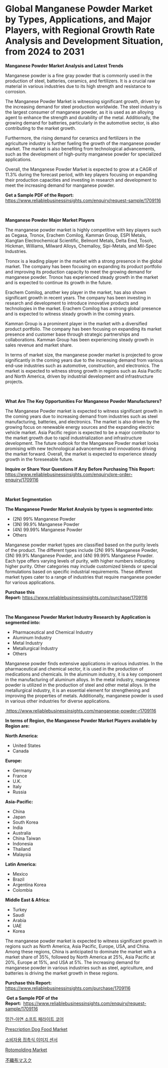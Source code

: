 <p><h1>Global Manganese Powder Market by Types, Applications, and Major Players, with Regional Growth Rate Analysis and Development Situation, from 2024 to 2031</h1></p><p><strong>Manganese Powder Market Analysis and Latest Trends</strong></p>
<p><p>Manganese powder is a fine gray powder that is commonly used in the production of steel, batteries, ceramics, and fertilizers. It is a crucial raw material in various industries due to its high strength and resistance to corrosion.</p><p>The Manganese Powder Market is witnessing significant growth, driven by the increasing demand for steel production worldwide. The steel industry is the largest consumer of manganese powder, as it is used as an alloying agent to enhance the strength and durability of the metal. Additionally, the growing demand for batteries, particularly in the automotive sector, is also contributing to the market growth.</p><p>Furthermore, the rising demand for ceramics and fertilizers in the agriculture industry is further fueling the growth of the manganese powder market. The market is also benefiting from technological advancements, such as the development of high-purity manganese powder for specialized applications.</p><p>Overall, the Manganese Powder Market is expected to grow at a CAGR of 11.3% during the forecast period, with key players focusing on expanding their production capacities and investing in research and development to meet the increasing demand for manganese powder.</p></p>
<p><strong>Get a Sample PDF of the Report:&nbsp;</strong> <a href="https://www.reliablebusinessinsights.com/enquiry/request-sample/1709116">https://www.reliablebusinessinsights.com/enquiry/request-sample/1709116</a></p>
<p>&nbsp;</p>
<p><strong>Manganese Powder Major Market Players</strong></p>
<p><p>The manganese powder market is highly competitive with key players such as Cegasa, Tronox, Erachem Comilog, Kamman Group, ESPI Metals, Xiangtan Electrochemical Scientific, Belmont Metals, Delta Emd, Tosoh, Hickman, Williams, Milward Alloys, Chemalloy, Sipi-Metals, and Mil-Spec Industries.</p><p>Tronox is a leading player in the market with a strong presence in the global market. The company has been focusing on expanding its product portfolio and improving its production capacity to meet the growing demand for manganese powder. Tronox has experienced steady growth in the market and is expected to continue its growth in the future.</p><p>Erachem Comilog, another key player in the market, has also shown significant growth in recent years. The company has been investing in research and development to introduce innovative products and technologies in the market. Erachem Comilog has a strong global presence and is expected to witness steady growth in the coming years.</p><p>Kamman Group is a prominent player in the market with a diversified product portfolio. The company has been focusing on expanding its market presence and customer base through strategic partnerships and collaborations. Kamman Group has been experiencing steady growth in sales revenue and market share.</p><p>In terms of market size, the manganese powder market is projected to grow significantly in the coming years due to the increasing demand from various end-use industries such as automotive, construction, and electronics. The market is expected to witness strong growth in regions such as Asia Pacific and North America, driven by industrial development and infrastructure projects.</p></p>
<p>&nbsp;</p>
<p><strong>What Are The Key Opportunities For Manganese Powder Manufacturers?</strong></p>
<p><p>The Manganese Powder market is expected to witness significant growth in the coming years due to increasing demand from industries such as steel manufacturing, batteries, and electronics. The market is also driven by the growing focus on renewable energy sources and the expanding electric vehicle market. Asia Pacific region is expected to be a major contributor to the market growth due to rapid industrialization and infrastructure development. The future outlook for the Manganese Powder market looks promising with new technological advancements and innovations driving the market forward. Overall, the market is expected to experience steady growth in the foreseeable future.</p></p>
<p><strong>Inquire or Share Your Questions If Any Before Purchasing This Report:</strong> <a href="https://www.reliablebusinessinsights.com/enquiry/pre-order-enquiry/1709116">https://www.reliablebusinessinsights.com/enquiry/pre-order-enquiry/1709116</a></p>
<p>&nbsp;</p>
<p><strong>Market Segmentation</strong></p>
<p><strong>The Manganese Powder Market Analysis by types is segmented into:</strong></p>
<p><ul><li>(2N) 99% Manganese Powder</li><li>(3N) 99.9% Manganese Powder</li><li>(4N) 99.99% Manganese Powder</li><li>Others</li></ul></p>
<p><p>Manganese powder market types are classified based on the purity levels of the product. The different types include (2N) 99% Manganese Powder, (3N) 99.9% Manganese Powder, and (4N) 99.99% Manganese Powder. Each type offers varying levels of purity, with higher numbers indicating higher purity. Other categories may include customized blends or special formulations based on specific industrial requirements. These different market types cater to a range of industries that require manganese powder for various applications.</p></p>
<p><strong>Purchase this Report:&nbsp;</strong><a href="https://www.reliablebusinessinsights.com/purchase/1709116">https://www.reliablebusinessinsights.com/purchase/1709116</a></p>
<p>&nbsp;</p>
<p><strong>The Manganese Powder Market Industry Research by Application is segmented into:</strong></p>
<p><ul><li>Pharmaceutical and Chemical Industry</li><li>Aluminum Industry</li><li>Metal Industry</li><li>Metallurgical Industry</li><li>Others</li></ul></p>
<p><p>Manganese powder finds extensive applications in various industries. In the pharmaceutical and chemical sector, it is used in the production of medications and chemicals. In the aluminum industry, it is a key component in the manufacturing of aluminum alloys. In the metal industry, manganese powder is utilized in the production of steel and other metal alloys. In the metallurgical industry, it is an essential element for strengthening and improving the properties of metals. Additionally, manganese powder is used in various other industries for diverse applications.</p></p>
<p><a href="https://www.reliablebusinessinsights.com/manganese-powder-r1709116">&nbsp;https://www.reliablebusinessinsights.com/manganese-powder-r1709116</a></p>
<p><strong>In terms of Region, the Manganese Powder Market Players available by Region are:</strong></p>
<p>
    <p> <strong> North America: </strong>
        <ul>
            <li>United States</li>
            <li>Canada</li>
        </ul>
        </p> 
    <p> <strong> Europe: </strong>
        <ul>
            <li>Germany</li>
            <li>France</li>
            <li>U.K.</li>
            <li>Italy</li>
            <li>Russia</li>
        </ul>
        </p> 
    <p> <strong> Asia-Pacific: </strong>
        <ul>
            <li>China</li>
            <li>Japan</li>
            <li>South Korea</li>
            <li>India</li>
            <li>Australia</li>
            <li>China Taiwan</li>
            <li>Indonesia</li>
            <li>Thailand</li>
            <li>Malaysia</li>
        </ul>
        </p> 
    <p> <strong> Latin America: </strong>
        <ul>
            <li>Mexico</li>
            <li>Brazil</li>
            <li>Argentina Korea</li>
            <li>Colombia</li>
        </ul>
        </p> 
    <p> <strong> Middle East & Africa: </strong>
        <ul>
            <li>Turkey</li>
            <li>Saudi</li>
            <li>Arabia</li>
            <li>UAE</li>
            <li>Korea</li>
        </ul>
    </p>
    </p>
<p><p>The manganese powder market is expected to witness significant growth in regions such as North America, Asia Pacific, Europe, USA, and China. Among these regions, China is anticipated to dominate the market with a market share of 35%, followed by North America at 25%, Asia Pacific at 20%, Europe at 15%, and USA at 5%. The increasing demand for manganese powder in various industries such as steel, agriculture, and batteries is driving the market growth in these regions.</p></p>
<p><strong>Purchase this Report: </strong><a href="https://www.reliablebusinessinsights.com/purchase/1709116">https://www.reliablebusinessinsights.com/purchase/1709116</a></p>
<p>&nbsp;<strong>Get a Sample PDF of the Report:&nbsp;&nbsp;</strong><a href="https://www.reliablebusinessinsights.com/enquiry/request-sample/1709116">https://www.reliablebusinessinsights.com/enquiry/request-sample/1709116</a></p>
<p><strong></strong></p>
<p><p><a href="https://medium.com/@pepo3k/%EB%A7%9D%EA%B0%84-%EC%95%84%EC%97%B0-%EC%97%BC%EC%86%8C%ED%8E%98%EB%9D%BC%EC%9D%B4%ED%8A%B8-%EC%BD%94%EC%96%B4-%EC%8B%9C%EC%9E%A5-%EC%A0%84%EB%A7%9D-%EC%82%B0%EC%97%85-%EA%B0%9C%EC%9A%94-%EB%B0%8F-%EC%98%88%EC%B8%A1-2024%EB%85%84%EB%B6%80%ED%84%B0-2031%EB%85%84-6256a247b308">망간-아연 소프트 페라이트 코어</a></p><p><a href="https://issuu.com/reportprime-2/docs/prescription-dog-food-market-size-2030.pptx">Prescription Dog Food Market</a></p><p><a href="https://medium.com/@giovanileannon/%EC%86%8C%EB%B9%84%EC%9E%90-%EB%93%B1%EA%B8%89%EC%9D%98-%EC%A0%91%EC%B4%89-%EC%9D%B4%EB%AF%B8%EC%A7%80-%EC%84%BC%EC%84%9C-%EC%8B%9C%EC%9E%A5-%EB%8F%99%ED%96%A5-%EB%B0%8F-%EC%8B%9C%EC%9E%A5-%EB%B6%84%EC%84%9D%EC%9D%80-2024-2031%EB%85%84-%EA%B8%B0%EA%B0%84%EC%9D%84-%EB%8C%80%EC%83%81%EC%9C%BC%EB%A1%9C-%EC%98%88%EC%B8%A1%EB%90%A9%EB%8B%88%EB%8B%A4-b14f21692df7">소비자용 접촉식 이미지 센서</a></p><p><a href="https://github.com/RickHolmes3/Market-Research-Report-List-5/blob/main/rotomolding-market.md">Rotomolding Market</a></p><p><a href="https://github.com/MacyOrn/Market-Research-Report-List-1/blob/main/8248931125801.md">不織布マスク</a></p></p>